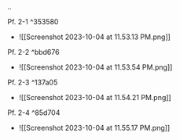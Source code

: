 ..

Pf. 2-1 ^353580
- ![[Screenshot 2023-10-04 at 11.53.13 PM.png]]

Pf. 2-2 ^bbd676
- ![[Screenshot 2023-10-04 at 11.53.54 PM.png]]

Pf. 2-3 ^137a05
- ![[Screenshot 2023-10-04 at 11.54.21 PM.png]]

Pf. 2-4 ^85d704
- ![[Screenshot 2023-10-04 at 11.55.17 PM.png]]
